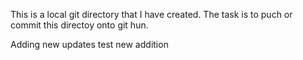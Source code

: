 This is a local git directory that I have created.
The task is to puch or commit this directoy onto git hun.

Adding new updates
test new addition
